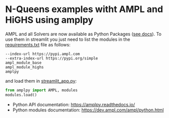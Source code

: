 # N-Queens examples witht AMPL and HiGHS using amplpy

AMPL and all Solvers are now available as Python Packages ([see docs](https://dev.ampl.com/ampl/python.html)). To use them in streamlit you just need to list the modules in the [requirements.txt](requirements.txt) file as follows:
```
--index-url https://pypi.ampl.com
--extra-index-url https://pypi.org/simple
ampl_module_base
ampl_module_highs
amplpy
```

and load them in [streamlit_app.py](streamlit_app.py):
```python
from amplpy import AMPL, modules
modules.load()
```

- Python API documentation: https://amplpy.readthedocs.io/
- Python modules documentation: https://dev.ampl.com/ampl/python.html

